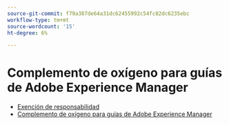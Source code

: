 ```yaml
---
source-git-commit: f79a387de64a31dc62455992c54fc82dc6235ebc
workflow-type: tm+mt
source-wordcount: '15'
ht-degree: 6%

---
```

# Complemento de oxígeno para guías de Adobe Experience Manager

- [Exención de responsabilidad](rebranding-disclaimer.md)
- [Complemento de oxígeno para guías de Adobe Experience Manager](use-aem-connector.md)

